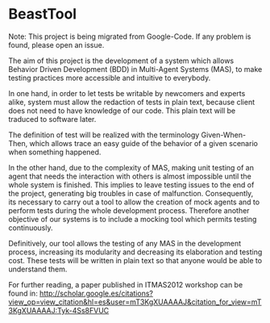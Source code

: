 BeastTool
=========

Note: This project is being migrated from Google-Code. If any problem is found, please open an issue.

The aim of this project is the development of a system which allows Behavior Driven Development (BDD)
in Multi-Agent Systems (MAS), to make testing practices more accessible and intuitive to everybody.

In one hand, in order to let tests be writable by newcomers and experts alike, system must allow the 
redaction of tests in plain text, because client does not need to have knowledge of our code. This plain
text will be traduced to software later.

The definition of test will be realized with the terminology Given-When-Then, which allows trace an easy 
guide of the behavior of a given scenario when something happened.

In the other hand, due to the complexity of MAS, making unit testing of an agent that needs the interaction 
with others is almost impossible until the whole system is finished. This implies to leave testing issues 
to the end of the project, generating big troubles in case of malfunction. Consequently, its necessary to 
carry out a tool to allow the creation of mock agents and to perform tests during the whole development process.
Therefore another objective of our systems is to include a mocking tool which permits testing continuously.

Definitively, our tool allows the testing of any MAS in the development process, increasing its modularity 
and decreasing its elaboration and testing cost. These tests will be written in plain text so that anyone 
would be able to understand them. 

For further reading, a paper published in ITMAS2012 workshop can be found in: 
http://scholar.google.es/citations?view_op=view_citation&hl=es&user=mT3KgXUAAAAJ&citation_for_view=mT3KgXUAAAAJ:Tyk-4Ss8FVUC
